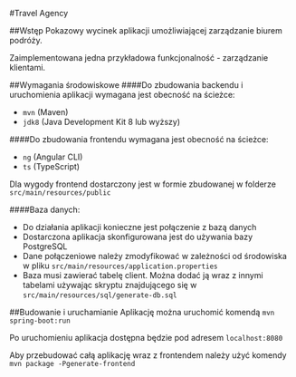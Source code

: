 #Travel Agency

##Wstęp
Pokazowy wycinek aplikacji umożliwiającej zarządzanie biurem podróży.

Zaimplementowana jedna przykładowa funkcjonalność - zarządzanie klientami.

##Wymagania środowiskowe
####Do zbudowania backendu i uruchomienia aplikacji wymagana jest obecność na ścieżce:
- `mvn` (Maven)
- `jdk8` (Java Development Kit 8 lub wyższy)

####Do zbudowania frontendu wymagana jest obecność na ścieżce:
- `ng` (Angular CLI)
- `ts` (TypeScript)

Dla wygody frontend dostarczony jest w formie zbudowanej w folderze `src/main/resources/public`

####Baza danych:
- Do działania aplikacji konieczne jest połączenie z bazą danych
- Dostarczona aplikacja skonfigurowana jest do używania bazy PostgreSQL
- Dane połączeniowe należy zmodyfikować w zależności od środowiska w pliku `src/main/resources/application.properties`
- Baza musi zawierać tabelę client. Można dodać ją wraz z innymi tabelami używając skryptu znajdującego się w `src/main/resources/sql/generate-db.sql`

##Budowanie i uruchamianie
Aplikację można uruchomić komendą `mvn spring-boot:run`

Po uruchomieniu aplikacja dostępna będzie pod adresem `localhost:8080`

Aby przebudować całą aplikację wraz z frontendem należy użyć komendy `mvn package -Pgenerate-frontend`
